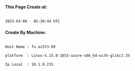 
   
#### This Page Create at:

```bash

2023-03-09 - 05:30:44 UTC

```

#### Create By Machine:

```bash

Host Name : fv-az573-89

platform  : Linux-5.15.0-1033-azure-x86_64-with-glibc2.35

Ip Local  : 10.1.0.215

```

